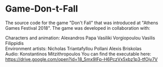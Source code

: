 # Game-Don-t-Fall
The source code for the game "Don't Fall" that was introduced at "Athens Games Festival 2018". The game was developed in collaboration with:

Characters and animation: Alexandros Papa Vasiliki Vorgiopoulou Vasilis Filippidis  
Environment artists: Nicholas Triantafyllou Pollani Alexis Briskolas  
Audio: Konstantinos Mitzithropoulos
You can find the executable here: https://drive.google.com/open?id=18_5mx9IFp-H6PczVx5xbz1p3-tfOjy7V
